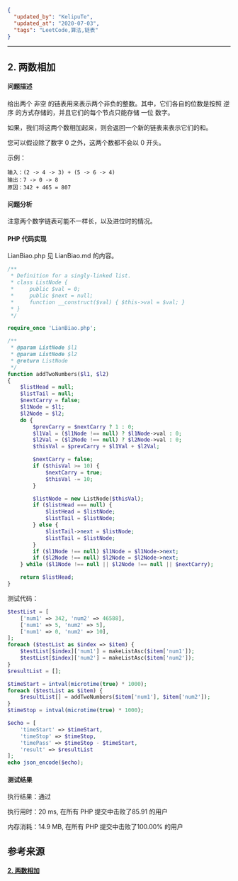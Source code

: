 ```json
{
  "updated_by": "KelipuTe",
  "updated_at": "2020-07-03",
  "tags": "LeetCode,算法,链表"
}
```

---

## 2. 两数相加

#### 问题描述

给出两个 非空 的链表用来表示两个非负的整数。其中，它们各自的位数是按照 逆序 的方式存储的，并且它们的每个节点只能存储 一位 数字。

如果，我们将这两个数相加起来，则会返回一个新的链表来表示它们的和。

您可以假设除了数字 0 之外，这两个数都不会以 0 开头。

示例：

```
输入：(2 -> 4 -> 3) + (5 -> 6 -> 4)
输出：7 -> 0 -> 8
原因：342 + 465 = 807
```

#### 问题分析

注意两个数字链表可能不一样长，以及进位时的情况。

#### PHP 代码实现

LianBiao.php 见 LianBiao.md 的内容。

```php
/**
 * Definition for a singly-linked list.
 * class ListNode {
 *     public $val = 0;
 *     public $next = null;
 *     function __construct($val) { $this->val = $val; }
 * }
 */

require_once 'LianBiao.php';

/**
 * @param ListNode $l1
 * @param ListNode $l2
 * @return ListNode
 */
function addTwoNumbers($l1, $l2)
{
    $listHead = null;
    $listTail = null;
    $nextCarry = false;
    $l1Node = $l1;
    $l2Node = $l2;
    do {
        $prevCarry = $nextCarry ? 1 : 0;
        $l1Val = ($l1Node !== null) ? $l1Node->val : 0;
        $l2Val = ($l2Node !== null) ? $l2Node->val : 0;
        $thisVal = $prevCarry + $l1Val + $l2Val;

        $nextCarry = false;
        if ($thisVal >= 10) {
            $nextCarry = true;
            $thisVal -= 10;
        }

        $listNode = new ListNode($thisVal);
        if ($listHead === null) {
            $listHead = $listNode;
            $listTail = $listNode;
        } else {
            $listTail->next = $listNode;
            $listTail = $listNode;
        }
        if ($l1Node !== null) $l1Node = $l1Node->next;
        if ($l2Node !== null) $l2Node = $l2Node->next;
    } while ($l1Node !== null || $l2Node !== null || $nextCarry);

    return $listHead;
}
```

测试代码：

```php
$testList = [
    ['num1' => 342, 'num2' => 46588],
    ['num1' => 5, 'num2' => 5],
    ['num1' => 0, 'num2' => 10],
];
foreach ($testList as $index => $item) {
    $testList[$index]['num1'] = makeListAsc($item['num1']);
    $testList[$index]['num2'] = makeListAsc($item['num2']);
}
$resultList = [];

$timeStart = intval(microtime(true) * 1000);
foreach ($testList as $item) {
    $resultList[] = addTwoNumbers($item['num1'], $item['num2']);
}
$timeStop = intval(microtime(true) * 1000);

$echo = [
    'timeStart' => $timeStart,
    'timeStop' => $timeStop,
    'timePass' => $timeStop - $timeStart,
    'result' => $resultList
];
echo json_encode($echo);
```

#### 测试结果

执行结果：通过

执行用时：20 ms, 在所有 PHP 提交中击败了85.91 的用户

内存消耗：14.9 MB, 在所有 PHP 提交中击败了100.00% 的用户

## 参考来源

#### [2. 两数相加](https://leetcode-cn.com/problems/add-two-numbers/)